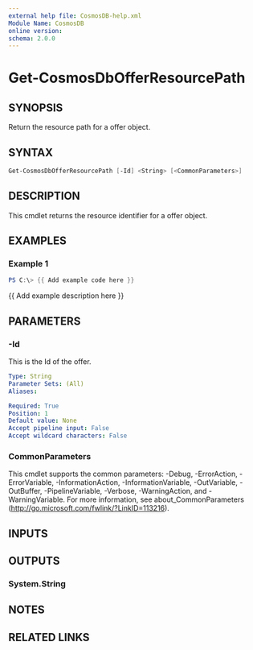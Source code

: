 ```yaml
---
external help file: CosmosDB-help.xml
Module Name: CosmosDB
online version:
schema: 2.0.0
---
```


# Get-CosmosDbOfferResourcePath

## SYNOPSIS

Return the resource path for a offer object.

## SYNTAX

```powershell
Get-CosmosDbOfferResourcePath [-Id] <String> [<CommonParameters>]
```

## DESCRIPTION

This cmdlet returns the resource identifier for a offer
object.

## EXAMPLES

### Example 1

```powershell
PS C:\> {{ Add example code here }}
```

{{ Add example description here }}

## PARAMETERS

### -Id

This is the Id of the offer.

```yaml
Type: String
Parameter Sets: (All)
Aliases:

Required: True
Position: 1
Default value: None
Accept pipeline input: False
Accept wildcard characters: False
```

### CommonParameters

This cmdlet supports the common parameters: -Debug, -ErrorAction, -ErrorVariable, -InformationAction, -InformationVariable, -OutVariable, -OutBuffer, -PipelineVariable, -Verbose, -WarningAction, and -WarningVariable.
For more information, see about_CommonParameters (http://go.microsoft.com/fwlink/?LinkID=113216).

## INPUTS

## OUTPUTS

### System.String

## NOTES

## RELATED LINKS
